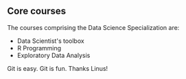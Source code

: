## Core courses
The courses comprising the Data Science Specialization are:
* Data Scientist's toolbox
* R Programming 
* Exploratory Data Analysis

Git is easy. Git is fun. Thanks Linus!
